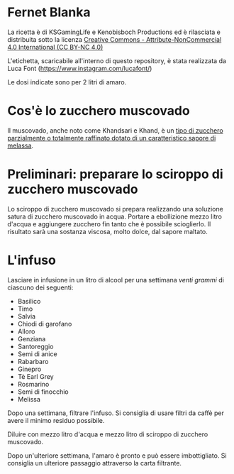 # Fernet Blanka

La ricetta è di KSGamingLife e Kenobisboch Productions ed è 
rilasciata e distribuita sotto la licenza [Creative
Commons - Attribute-NonCommercial 4.0 International (CC BY-NC
4.0)](https://creativecommons.org/licenses/by-nc/4.0/)

L'etichetta, scaricabile all'interno di questo repository, è stata realizzata da Luca Font (https://www.instagram.com/lucafont/)

Le dosi indicate sono per 2 litri di amaro.

# Cos'è lo zucchero muscovado
Il muscovado, anche noto come Khandsari e Khand, è un [tipo di zucchero parzialmente o totalmente raffinato dotato di un caratteristico sapore di melassa](https://www.my-personaltrainer.it/alimentazione/zucchero-muscovado.html).

# Preliminari: preparare lo sciroppo di zucchero muscovado
Lo sciroppo di zucchero muscovado si prepara realizzando una soluzione
satura di zucchero muscovado in acqua.
Portare a ebollizione mezzo litro d'acqua e aggiungere zucchero fin tanto che è
possibile scioglierlo.  Il risultato sarà una sostanza viscosa, molto
dolce, dal sapore maltato.

# L'infuso
Lasciare in infusione in un litro di alcool per una settimana _venti grammi_ di ciascuno dei seguenti:

* Basilico
* Timo
* Salvia
* Chiodi di garofano
* Alloro
* Genziana
* Santoreggio
* Semi di anice
* Rabarbaro
* Ginepro
* Tè Earl Grey
* Rosmarino
* Semi di finocchio
* Melissa

Dopo una settimana, filtrare l'infuso. Si consiglia di usare filtri da caffè per avere il minimo
residuo possibile.

Diluire con mezzo litro d'acqua e mezzo litro di sciroppo di zucchero muscovado.

Dopo un'ulteriore settimana, l'amaro è pronto e può essere
imbottigliato. Si consiglia un ulteriore passaggio attraverso la carta
filtrante.
